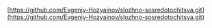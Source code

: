 [https://github.com/Evgeniy-Hozyainov/slozhno-sosredotochitsya.git](https://github.com/Evgeniy-Hozyainov/slozhno-sosredotochitsya.git)